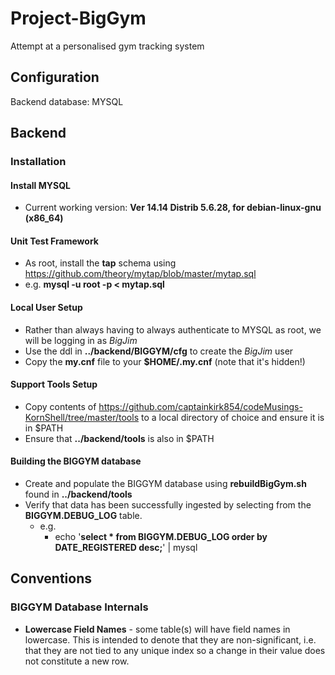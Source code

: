 # Project-BigGym
Attempt at a personalised gym tracking system

## Configuration
Backend database: MYSQL

## Backend
### Installation

#### Install MYSQL
- Current working version: **Ver 14.14 Distrib 5.6.28, for debian-linux-gnu (x86_64)**

#### Unit Test Framework
- As root, install the **tap** schema using https://github.com/theory/mytap/blob/master/mytap.sql
- e.g. **mysql -u root -p < mytap.sql**

#### Local User Setup
- Rather than always having to always authenticate to MYSQL as root, we will be logging in as *BigJim*
- Use the ddl in **../backend/BIGGYM/cfg** to create the *BigJim* user
- Copy the **my.cnf** file to your **$HOME/.my.cnf** (note that it's hidden!)

#### Support Tools Setup
- Copy contents of https://github.com/captainkirk854/codeMusings-KornShell/tree/master/tools to a local directory of choice and ensure it is in $PATH
- Ensure that **../backend/tools** is also in $PATH

#### Building the **BIGGYM** database
- Create and populate the BIGGYM database using **rebuildBigGym.sh** found in **../backend/tools**
- Verify that data has been successfully ingested by selecting from the **BIGGYM.DEBUG_LOG** table.
  - e.g.
    - echo '**select * from BIGGYM.DEBUG_LOG order by DATE_REGISTERED desc;**' | mysql

## Conventions
### BIGGYM Database Internals
- **Lowercase Field Names** - some table(s) will have field names in lowercase. This is intended to denote that they are non-significant, i.e. that they are not tied to any unique index so a change in their value does not constitute a new row.
